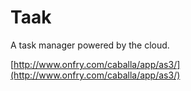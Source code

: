# TaakA task manager powered by the cloud.[http://www.onfry.com/caballa/app/as3/](http://www.onfry.com/caballa/app/as3/)